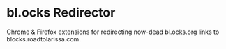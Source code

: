 # bl.ocks Redirector
Chrome & Firefox extensions for redirecting now-dead bl.ocks.org links to blocks.roadtolarissa.com.


